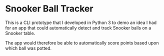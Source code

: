 # Snooker Ball Tracker

This is a CLI prototype that I developed in Python 3 to demo an idea I had for an app that could automatically detect and track Snooker balls on a Snooker table.

The app would therefore be able to automatically score points based upon which ball was potted.

